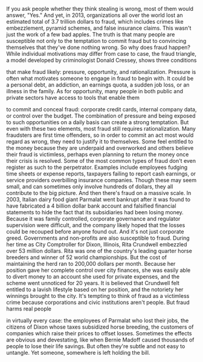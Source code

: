 
If you ask people whether 
they think stealing is wrong,
most of them would answer, &quot;Yes.&quot;
And yet, in 2013, organizations
all over the world
lost an estimated total
of 3.7 trillion dollars to fraud,
which includes crimes like embezzlement,
pyramid schemes,
and false insurance claims.
This wasn&#39;t just the work
of a few bad apples.
The truth is that many people
are susceptible
not only to the temptation 
to commit fraud
but to convincing themselves
that they&#39;ve done nothing wrong.
So why does fraud happen?
While individual motivations 
may differ from case to case,
the fraud triangle,
a model developed
by criminologist Donald Cressey,
shows three conditions 

that make fraud likely:
pressure, opportunity,
and rationalization.
Pressure is often what motivates someone
to engage in fraud to begin with.
It could be a personal debt,
an addiction,
an earnings quota,
a sudden job loss,
or an illness in the family.
As for opportunity, many people
in both public and private sectors
have access to tools that enable them

to commit and conceal fraud:
corporate credit cards,
internal company data,
or control over the budget.
The combination of pressure
and being exposed to such opportunities
on a daily basis
can create a strong temptation.
But even with these two elements,
most fraud still requires rationalization.
Many fraudsters are first time offenders,
so in order to commit an act
most would regard as wrong,
they need to justify it to themselves.
Some feel entitled to the money
because they are underpaid and overworked
and others believe 
their fraud is victimless,
perhaps even planning to return
the money once their crisis is resolved.
Some of the most common types of fraud
don&#39;t even register as such
to the perpetrator.
Examples include employees
fudging time sheets or expense reports,
taxpayers failing to report cash earnings,
or service providers overbilling
insurance companies.
Though these may seem small,
and can sometimes
only involve hundreds of dollars,
they all contribute to the big picture.
And then there&#39;s fraud on a massive scale.
In 2003, Italian dairy food giant 
Parmalat went bankrupt
after it was found to have fabricated
a 4 billion dollar bank account
and falsified financial statements
to hide the fact that its subsidiaries
had been losing money.
Because it was family controlled,
corporate governance 
and regulator supervision were difficult,
and the company likely hoped 
that the losses could be recouped
before anyone found out.
And it&#39;s not just corporate greed.
Governments and non-profits
are also susceptible to fraud.
During her time as City Comptroller
for Dixon, Illinois,
Rita Crundwell embezzled 
over 53 million dollars.
Rita was one of the country&#39;s leading 
quarter horse breeders
and winner of 52 world championships.
But the cost of maintaining the herd
ran to 200,000 dollars per month.
Because her position gave her complete
control over city finances,
she was easily able to divert money
to an account she used 
for private expenses,
and the scheme went 
unnoticed for 20 years.
It is believed that Crundwell
felt entitled to a lavish lifestyle
based on her position,
and the notoriety 
her winnings brought to the city.
It&#39;s tempting to think of fraud
as a victimless crime
because corporations 
and civic institutions aren&#39;t people.
But fraud harms real people

in virtually every case:
the employees of Parmalat 
who lost their jobs,
the citizens of Dixon whose taxes
subsidized horse breeding,
the customers of companies
which raise their prices to offset losses.
Sometimes the effects are obvious
and devestating,
like when Bernie Madoff caused thousands
of people to lose their life savings.
But often they&#39;re subtle
and not easy to untangle.
Yet someone, 
somewhere is left holding the bill.
